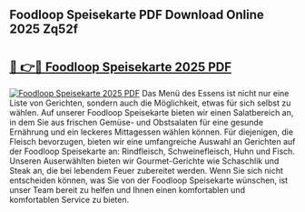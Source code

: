 ## Foodloop Speisekarte PDF Download Online 2025 Zq52f

# <h2><a href="http://gc6sdoc.nevu.top/?p=Foodloop+Speisekarte">🔗 👉🔴 Foodloop Speisekarte 2025 PDF</a></h2>

[![Foodloop Speisekarte 2025 PDF](https://i.imgur.com/dBaPXMq.png)](http://gc6sdoc.nevu.top/?p=Foodloop+Speisekarte)
Das Menü des Essens ist nicht nur eine Liste von Gerichten, sondern auch die Möglichkeit, etwas für sich selbst zu wählen. Auf unserer Foodloop Speisekarte bieten wir einen Salatbereich an, in dem Sie aus frischen Gemüse- und Obstsalaten für eine gesunde Ernährung und ein leckeres Mittagessen wählen können. Für diejenigen, die Fleisch bevorzugen, bieten wir eine umfangreiche Auswahl an Gerichten auf der Foodloop Speisekarte an: Rindfleisch, Schweinefleisch, Huhn und Fisch. Unseren Auserwählten bieten wir Gourmet-Gerichte wie Schaschlik und Steak an, die bei lebendem Feuer zubereitet werden. Wenn Sie sich nicht entscheiden können, was Sie von der Foodloop Speisekarte wünschen, ist unser Team bereit zu helfen und Ihnen einen komfortablen und komfortablen Service zu bieten.
